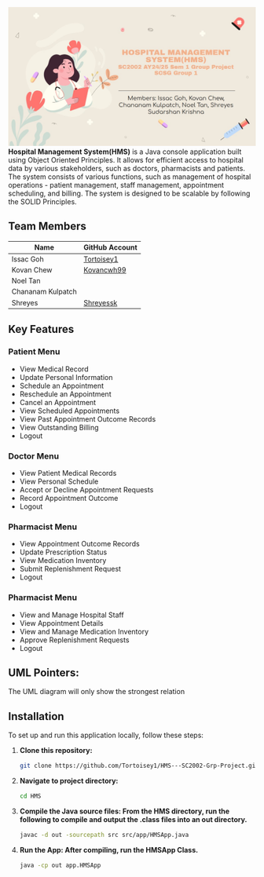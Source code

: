 ![Slide](img/HMSSlide.jpg)
<strong>Hospital Management System(HMS)</strong> is a Java console application built using Object Oriented Principles. It allows for efficient access to hospital data by various stakeholders, such as doctors, pharmacists and patients. The system consists of various functions, such as management of hospital operations - patient management, staff management, appointment scheduling, and billing. The system is designed to be scalable by following the SOLID Principles.


##  Team Members
| Name                    | GitHub Account      |
|-------------------------|---------------------|
| Issac Goh | [Tortoisey1](https://github.com/Tortoisey1) |
| Kovan Chew     | [Kovancwh99](https://github.com/Kovancwh99) |
| Noel Tan   |  |
| Chananam Kulpatch          |  |
| Shreyes           | [Shreyessk](https://github.com/Shreyessk) |

##  Key Features

### Patient Menu
- View Medical Record
- Update Personal Information
- Schedule an Appointment
- Reschedule an Appointment
- Cancel an Appointment
- View Scheduled Appointments
- View Past Appointment Outcome Records
- View Outstanding Billing
- Logout

### Doctor Menu
- View Patient Medical Records
- View Personal Schedule
- Accept or Decline Appointment Requests
- Record Appointment Outcome
- Logout

### Pharmacist Menu
- View Appointment Outcome Records
- Update Prescription Status
- View Medication Inventory
- Submit Replenishment Request
- Logout

### Pharmacist Menu
- View and Manage Hospital Staff
- View Appointment Details
- View and Manage Medication Inventory
- Approve Replenishment Requests
- Logout

##  UML Pointers: 
The UML diagram will only show the strongest relation

## Installation

To set up and run this application locally, follow these steps:

1. **Clone this repository:**

   ```bash
   git clone https://github.com/Tortoisey1/HMS---SC2002-Grp-Project.git
   
2. **Navigate to project directory:**

   ```bash
   cd HMS

3. **Compile the Java source files: From the HMS directory, run the following to compile and output the .class files into an out directory.**

   ```bash
   javac -d out -sourcepath src src/app/HMSApp.java
   
4. **Run the App: After compiling, run the HMSApp Class.**

   ```bash
   java -cp out app.HMSApp
